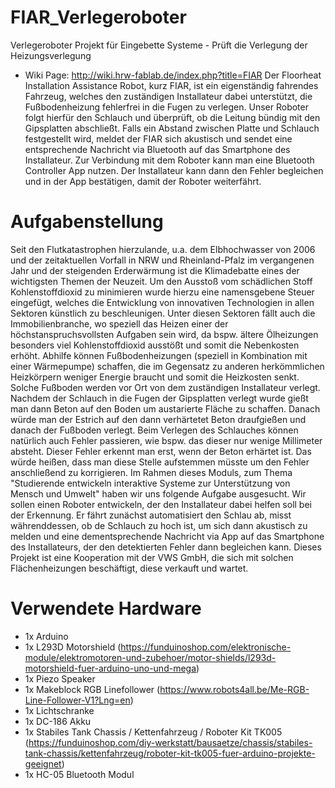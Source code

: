 # FIAR_Verlegeroboter
Verlegeroboter Projekt  für Eingebette Systeme - Prüft die Verlegung der Heizungsverlegung

* Wiki Page: http://wiki.hrw-fablab.de/index.php?title=FIAR
Der Floorheat Installation Assistance Robot, kurz FIAR, ist ein eigenständig fahrendes Fahrzeug, welches den zuständigen Installateur dabei unterstützt, die Fußbodenheizung fehlerfrei in die Fugen zu verlegen. Unser Roboter folgt hierfür den Schlauch und überprüft, ob die Leitung bündig mit den Gipsplatten abschließt. Falls ein Abstand zwischen Platte und Schlauch festgestellt wird,
meldet der FIAR sich akustisch und sendet eine entsprechende Nachricht via Bluetooth auf das Smartphone des Installateur. Zur Verbindung mit dem Roboter kann man eine Bluetooth Controller App nutzen. Der Installateur kann dann den Fehler begleichen und in der App bestätigen, damit der Roboter weiterfährt.

Aufgabenstellung
============
Seit den Flutkatastrophen hierzulande, u.a. dem Elbhochwasser von 2006 und der zeitaktuellen Vorfall in NRW und Rheinland-Pfalz im vergangenen Jahr und der steigenden Erderwärmung ist die Klimadebatte eines der wichtigsten Themen der Neuzeit. Um den Ausstoß vom schädlichen Stoff Kohlenstoffdioxid zu minimieren wurde hierzu eine namensgebene Steuer eingefügt, welches die Entwicklung von innovativen Technologien in allen Sektoren künstlich zu beschleunigen. Unter diesen Sektoren fällt auch die Immobilienbranche, wo speziell das Heizen einer der höchstanspruchsvollsten Aufgaben sein wird, da bspw. ältere Ölheizungen besonders viel Kohlenstoffdioxid ausstößt und somit die Nebenkosten erhöht. Abhilfe können Fußbodenheizungen (speziell in Kombination mit einer Wärmepumpe) schaffen, die im Gegensatz zu anderen herkömmlichen Heizkörpern weniger Energie braucht und somit die Heizkosten senkt. Solche Fußboden werden vor Ort von dem zuständigen Installateur verlegt. Nachdem der Schlauch in die Fugen der Gipsplatten verlegt wurde gießt man dann Beton auf den Boden um austarierte Fläche zu schaffen. Danach würde man der Estrich auf den dann verhärtetet Beton draufgießen und danach der Fußboden verlegt. Beim Verlegen des Schlauches können natürlich auch Fehler passieren, wie bspw. das dieser nur wenige Millimeter absteht. Dieser Fehler erkennt man erst, wenn der Beton erhärtet ist. Das würde heißen, dass man diese Stelle aufstemmen müsste um den Fehler anschließend zu korrigieren. Im Rahmen dieses Moduls, zum Thema "Studierende entwickeln interaktive Systeme zur Unterstützung von Mensch und Umwelt" haben wir uns folgende Aufgabe ausgesucht. Wir sollen einen Roboter entwickeln, der den Installateur dabei helfen soll bei der Erkennung. Er fährt zunächst automatisiert den Schlau ab, misst währenddessen, ob de Schlauch zu hoch ist, um sich dann akustisch zu melden und eine dementsprechende Nachricht via App auf das Smartphone des Installateurs, der den detektierten Fehler dann begleichen kann. Dieses Projekt ist eine Kooperation mit der VWS GmbH, die sich mit solchen Flächenheizungen beschäftigt, diese verkauft und wartet. 


Verwendete Hardware
============
* 1x Arduino
* 1x L293D Motorshield (https://funduinoshop.com/elektronische-module/elektromotoren-und-zubehoer/motor-shields/l293d-motorshield-fuer-arduino-uno-und-mega)
* 1x Piezo Speaker
* 1x Makeblock RGB Linefollower (https://www.robots4all.be/Me-RGB-Line-Follower-V1?Lng=en)
* 1x Lichtschranke
* 1x DC-186 Akku
* 1x Stabiles Tank Chassis / Kettenfahrzeug / Roboter Kit TK005 (https://funduinoshop.com/diy-werkstatt/bausaetze/chassis/stabiles-tank-chassis/kettenfahrzeug/roboter-kit-tk005-fuer-arduino-projekte-geeignet)
* 1x HC-05 Bluetooth Modul
